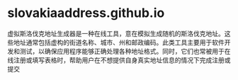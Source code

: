 # slovakiaaddress.github.io
虚拟斯洛伐克地址生成器是一种在线工具，意在模拟生成随机的斯洛伐克地址。这些地址通常包括虚构的街道名称、城市、州和邮政编码。此类工具主要用于软件开发和测试，以确保应用程序能够正确处理各种地址格式。同时，它们也常被用于在线注册或填写表格时，帮助用户在不想提供自身真实地址信息的情况下完成注册或提交

